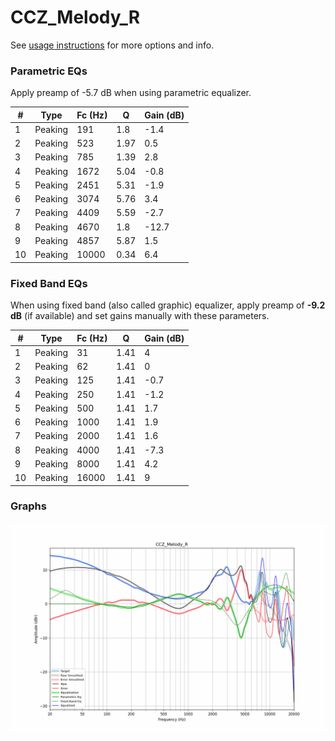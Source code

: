 # CCZ_Melody_R
See [usage instructions](https://github.com/jaakkopasanen/AutoEq#usage) for more options and info.

### Parametric EQs
Apply preamp of -5.7 dB when using parametric equalizer.

|   # | Type    |   Fc (Hz) |    Q |   Gain (dB) |
|-----|---------|-----------|------|-------------|
|   1 | Peaking |       191 | 1.8  |        -1.4 |
|   2 | Peaking |       523 | 1.97 |         0.5 |
|   3 | Peaking |       785 | 1.39 |         2.8 |
|   4 | Peaking |      1672 | 5.04 |        -0.8 |
|   5 | Peaking |      2451 | 5.31 |        -1.9 |
|   6 | Peaking |      3074 | 5.76 |         3.4 |
|   7 | Peaking |      4409 | 5.59 |        -2.7 |
|   8 | Peaking |      4670 | 1.8  |       -12.7 |
|   9 | Peaking |      4857 | 5.87 |         1.5 |
|  10 | Peaking |     10000 | 0.34 |         6.4 |

### Fixed Band EQs
When using fixed band (also called graphic) equalizer, apply preamp of **-9.2 dB** (if available) and set gains manually with these parameters.

|   # | Type    |   Fc (Hz) |    Q |   Gain (dB) |
|-----|---------|-----------|------|-------------|
|   1 | Peaking |        31 | 1.41 |         4   |
|   2 | Peaking |        62 | 1.41 |         0   |
|   3 | Peaking |       125 | 1.41 |        -0.7 |
|   4 | Peaking |       250 | 1.41 |        -1.2 |
|   5 | Peaking |       500 | 1.41 |         1.7 |
|   6 | Peaking |      1000 | 1.41 |         1.9 |
|   7 | Peaking |      2000 | 1.41 |         1.6 |
|   8 | Peaking |      4000 | 1.41 |        -7.3 |
|   9 | Peaking |      8000 | 1.41 |         4.2 |
|  10 | Peaking |     16000 | 1.41 |         9   |

### Graphs
![](./CCZ_Melody_R.png)
